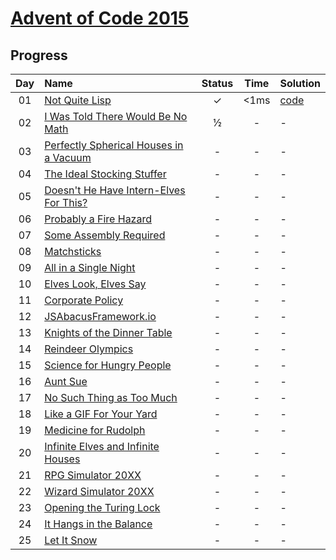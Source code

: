# [Advent of Code 2015](https://adventofcode.com/2015/)

## Progress

| Day | Name | Status | Time | Solution | 
|:---:|:---|:---:|:---:|:---|
| 01 | [Not Quite Lisp](https://adventofcode.com/2015/day/1) | ✓ | <1ms | [code](https://github.com/wstaszewski/AdventOfCode/blob/main/C%23/AdventOfCode/Solutions/Year2015/Day01/Solution.cs) |
| 02 | [I Was Told There Would Be No Math](https://adventofcode.com/2015/day/2) | ½ | - |  - |
| 03 | [Perfectly Spherical Houses in a Vacuum](https://adventofcode.com/2015/day/3) | - | - |  - |
| 04 | [The Ideal Stocking Stuffer](https://adventofcode.com/2015/day/4) | - | - |  - |
| 05 | [Doesn't He Have Intern-Elves For This?](https://adventofcode.com/2015/day/5) | - | - |  - |
| 06 | [Probably a Fire Hazard](https://adventofcode.com/2015/day/6) | - | - |  - |
| 07 | [Some Assembly Required](https://adventofcode.com/2015/day/7) | - | - |  - |
| 08 | [Matchsticks](https://adventofcode.com/2015/day/8) | - | - | - |
| 09 | [All in a Single Night](https://adventofcode.com/2015/day/9) | - | - |  - |
| 10 | [Elves Look, Elves Say](https://adventofcode.com/2015/day/10) | - | - |  - |
| 11 | [Corporate Policy](https://adventofcode.com/2015/day/11) | - | - |  - |
| 12 | [JSAbacusFramework.io](https://adventofcode.com/2015/day/12) | - | - |  - |
| 13 | [Knights of the Dinner Table](https://adventofcode.com/2015/day/13) | - | - |  - |
| 14 | [Reindeer Olympics](https://adventofcode.com/2015/day/14) | - | - |  - |
| 15 | [Science for Hungry People](https://adventofcode.com/2015/day/15) | - | - |  - |
| 16 | [Aunt Sue](https://adventofcode.com/2015/day/16) | - | - |  - |
| 17 | [No Such Thing as Too Much](https://adventofcode.com/2015/day/17) | - | - |  - |
| 18 | [Like a GIF For Your Yard](https://adventofcode.com/2015/day/18) | - | - |  - |
| 19 | [Medicine for Rudolph](https://adventofcode.com/2015/day/19) | - | - |  - |
| 20 | [Infinite Elves and Infinite Houses](https://adventofcode.com/2015/day/20) | - | - |  - |
| 21 | [RPG Simulator 20XX](https://adventofcode.com/2015/day/21) | - | - |  - |
| 22 | [Wizard Simulator 20XX](https://adventofcode.com/2015/day/22) | - | - |  - |
| 23 | [Opening the Turing Lock](https://adventofcode.com/2015/day/23) | - | - |  - |
| 24 | [It Hangs in the Balance](https://adventofcode.com/2015/day/24) | - | - |  - |
| 25 | [Let It Snow](https://adventofcode.com/2015/day/25) | - | - |  - |

